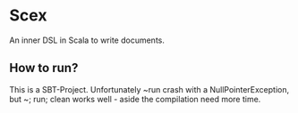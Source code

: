 Scex
====

An inner DSL in Scala to write documents.

How to run?
-----------

This is a SBT-Project. Unfortunately ~run crash with a NullPointerException, but ~; run; clean works well - 
aside the compilation need more time.
